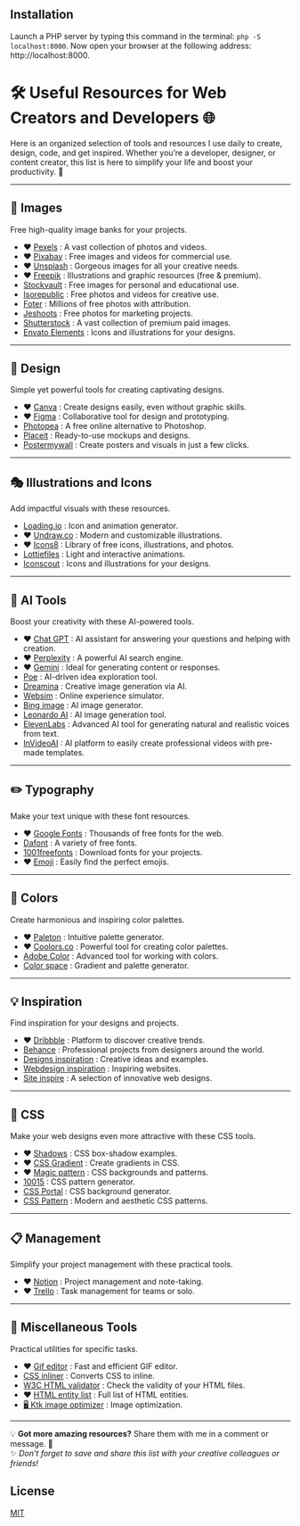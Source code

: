 ## Installation

Launch a PHP server by typing this command in the terminal: ```php -S localhost:8000```.
Now open your browser at the following address: http://localhost:8000.

# 🛠️ Useful Resources for Web Creators and Developers 🌐

Here is an organized selection of tools and resources I use daily to create, design, code, and get inspired. Whether you’re a developer, designer, or content creator, this list is here to simplify your life and boost your productivity. 🚀

---

## 📸 **Images**
Free high-quality image banks for your projects.

- ❤️ [Pexels](https://www.pexels.com/) : A vast collection of photos and videos.
- ❤️ [Pixabay](https://pixabay.com/) : Free images and videos for commercial use.
- ❤️ [Unsplash](https://unsplash.com/) : Gorgeous images for all your creative needs.
- ❤️ [Freepik](https://www.freepik.com/) : Illustrations and graphic resources (free & premium).
- [Stockvault](https://www.stockvault.net/) : Free images for personal and educational use.
- [Isorepublic](https://isorepublic.com/) : Free photos and videos for creative use.
- [Foter](https://foter.com/) : Millions of free photos with attribution.
- [Jeshoots](https://jeshoots.com/) : Free photos for marketing projects.
- [Shutterstock](https://www.shutterstock.com/) : A vast collection of premium paid images.
- [Envato Elements](https://elements.envato.com/) : Icons and illustrations for your designs.

---

## 🎨 **Design**
Simple yet powerful tools for creating captivating designs.

- ❤️ [Canva](https://www.canva.com/fr_fr/) : Create designs easily, even without graphic skills.
- ❤️ [Figma](https://figma.com/) : Collaborative tool for design and prototyping.
- [Photopea](https://www.photopea.com/) : A free online alternative to Photoshop.
- [Placeit](https://placeit.net/) : Ready-to-use mockups and designs.
- [Postermywall](https://fr.postermywall.com/) : Create posters and visuals in just a few clicks.

---

## 🎭 **Illustrations and Icons**
Add impactful visuals with these resources.

- [Loading.io](https://loading.io/) : Icon and animation generator.
- ❤️ [Undraw.co](https://undraw.co/illustrations) : Modern and customizable illustrations.
- ❤️ [Icons8](https://icones8.fr/) : Library of free icons, illustrations, and photos.
- [Lottiefiles](https://lottiefiles.com/) : Light and interactive animations.
- [Iconscout](https://iconscout.com/) : Icons and illustrations for your designs.

---

## 🤖 **AI Tools**
Boost your creativity with these AI-powered tools.

- ❤️ [Chat GPT](https://chatgpt.com/) : AI assistant for answering your questions and helping with creation.
- ❤️ [Perplexity](https://www.perplexity.ai/) : A powerful AI search engine.
- ❤️ [Gemini](https://gemini.google.com/) : Ideal for generating content or responses.
- [Poe](https://poe.com/) : AI-driven idea exploration tool.
- [Dreamina](https://dreamina.capcut.com/) : Creative image generation via AI.
- [Websim](https://websim.ai/) : Online experience simulator.
- [Bing image](https://www.bing.com/images/create) : AI image generator.
- [Leonardo AI](https://leonardo.ai/) : AI image generation tool.
- [ElevenLabs](https://elevenlabs.io/) : Advanced AI tool for generating natural and realistic voices from text.
- [InVideoAI](https://invideo.io/) : AI platform to easily create professional videos with pre-made templates.

---

## ✏️ **Typography**
Make your text unique with these font resources.

- ❤️ [Google Fonts](https://fonts.google.com/) : Thousands of free fonts for the web.
- [Dafont](https://www.dafont.com/) : A variety of free fonts.
- [1001freefonts](https://www.1001freefonts.com/) : Download fonts for your projects.
- ❤️ [Emoji](https://emojipedia.org/fr) : Easily find the perfect emojis.

---

## 🎨 **Colors**
Create harmonious and inspiring color palettes.

- ❤️ [Paleton](https://paletton.com/) : Intuitive palette generator.
- ❤️ [Coolors.co](https://color.adobe.com/) : Powerful tool for creating color palettes.
- [Adobe Color](https://color.adobe.com/) : Advanced tool for working with colors.
- [Color space](https://mycolor.space/) : Gradient and palette generator.

---

## 💡 **Inspiration**
Find inspiration for your designs and projects.

- ❤️ [Dribbble](https://dribbble.com/) : Platform to discover creative trends.
- [Behance](https://behance.net/) : Professional projects from designers around the world.
- [Designs inspiration](https://www.designspiration.com/) : Creative ideas and examples.
- [Webdesign inspiration](https://www.webdesign-inspiration.com/) : Inspiring websites.
- [Site inspire](https://www.siteinspire.com/) : A selection of innovative web designs.

---

## 🎨 **CSS**
Make your web designs even more attractive with these CSS tools.

- ❤️ [Shadows](https://getcssscan.com/css-box-shadow-examples) : CSS box-shadow examples.
- ❤️ [CSS Gradient](https://cssgradient.io/) : Create gradients in CSS.
- ❤️ [Magic pattern](https://www.magicpattern.design/tools/css-backgrounds) : CSS backgrounds and patterns.
- [10015](https://10015.io/tools/css-background-pattern-generator) : CSS pattern generator.
- [CSS Portal](https://www.cssportal.com/css-pattern-generator/) : CSS background generator.
- [CSS Pattern](https://css-pattern.com/) : Modern and aesthetic CSS patterns.

---

## 📋 **Management**
Simplify your project management with these practical tools.

- ❤️ [Notion](https://notion.so) : Project management and note-taking.
- ❤️ [Trello](https://trello.com) : Task management for teams or solo.

---

## 🧰 **Miscellaneous Tools**
Practical utilities for specific tasks.

- ❤️ [Gif editor](https://ezgif.com/) : Fast and efficient GIF editor.
- [CSS inliner](https://www.campaignmonitor.com/resources/tools/css-inliner/) : Converts CSS to inline.
- [W3C HTML validator](https://validator.w3.org/#validate_by_input) : Check the validity of your HTML files.
- ❤️ [HTML entity list](https://www.freeformatter.com/html-entities.html) : Full list of HTML entities.
- [🖥️ Ktk image optimizer](https://drive.google.com/file/d/15g4_AVcNyVibTjkZjG9kVXQ21KrId7iK/view?usp=sharing) : Image optimization.

---

💡 **Got more amazing resources?** Share them with me in a comment or message. 🙌  
✨ *Don’t forget to save and share this list with your creative colleagues or friends!*

## License
[MIT](https://choosealicense.com/licenses/mit/)